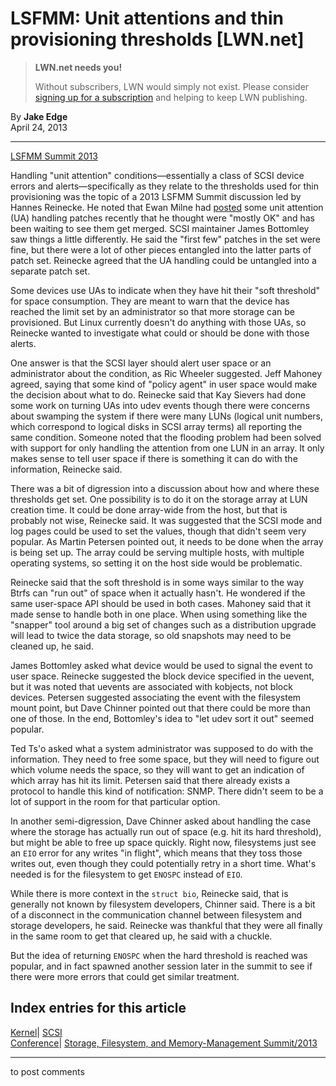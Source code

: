 # LSFMM: Unit attentions and thin provisioning thresholds [LWN.net]

> **LWN.net needs you!**
> 
> Without subscribers, LWN would simply not exist. Please consider [signing up for a subscription](/Promo/nst-nag2/subscribe) and helping to keep LWN publishing. 

By **Jake Edge**  
April 24, 2013 

* * *

[LSFMM Summit 2013](/Articles/LSFMM2013/)

Handling "unit attention" conditions—essentially a class of SCSI device errors and alerts—specifically as they relate to the thresholds used for thin provisioning was the topic of a 2013 LSFMM Summit discussion led by Hannes Reinecke. He noted that Ewan Milne had [posted](http://www.spinics.net/lists/linux-scsi/msg64230.html) some unit attention (UA) handling patches recently that he thought were "mostly OK" and has been waiting to see them get merged. SCSI maintainer James Bottomley saw things a little differently. He said the "first few" patches in the set were fine, but there were a lot of other pieces entangled into the latter parts of patch set. Reinecke agreed that the UA handling could be untangled into a separate patch set. 

Some devices use UAs to indicate when they have hit their "soft threshold" for space consumption. They are meant to warn that the device has reached the limit set by an administrator so that more storage can be provisioned. But Linux currently doesn't do anything with those UAs, so Reinecke wanted to investigate what could or should be done with those alerts. 

One answer is that the SCSI layer should alert user space or an administrator about the condition, as Ric Wheeler suggested. Jeff Mahoney agreed, saying that some kind of "policy agent" in user space would make the decision about what to do. Reinecke said that Kay Sievers had done some work on turning UAs into udev events though there were concerns about swamping the system if there were many LUNs (logical unit numbers, which correspond to logical disks in SCSI array terms) all reporting the same condition. Someone noted that the flooding problem had been solved with support for only handling the attention from one LUN in an array. It only makes sense to tell user space if there is something it can do with the information, Reinecke said. 

There was a bit of digression into a discussion about how and where these thresholds get set. One possibility is to do it on the storage array at LUN creation time. It could be done array-wide from the host, but that is probably not wise, Reinecke said. It was suggested that the SCSI mode and log pages could be used to set the values, though that didn't seem very popular. As Martin Petersen pointed out, it needs to be done when the array is being set up. The array could be serving multiple hosts, with multiple operating systems, so setting it on the host side would be problematic. 

Reinecke said that the soft threshold is in some ways similar to the way Btrfs can "run out" of space when it actually hasn't. He wondered if the same user-space API should be used in both cases. Mahoney said that it made sense to handle both in one place. When using something like the "snapper" tool around a big set of changes such as a distribution upgrade will lead to twice the data storage, so old snapshots may need to be cleaned up, he said. 

James Bottomley asked what device would be used to signal the event to user space. Reinecke suggested the block device specified in the uevent, but it was noted that uevents are associated with kobjects, not block devices. Petersen suggested associating the event with the filesystem mount point, but Dave Chinner pointed out that there could be more than one of those. In the end, Bottomley's idea to "let udev sort it out" seemed popular. 

Ted Ts'o asked what a system administrator was supposed to do with the information. They need to free some space, but they will need to figure out which volume needs the space, so they will want to get an indication of which array has hit its limit. Petersen said that there already exists a protocol to handle this kind of notification: SNMP. There didn't seem to be a lot of support in the room for that particular option. 

In another semi-digression, Dave Chinner asked about handling the case where the storage has actually run out of space (e.g. hit its hard threshold), but might be able to free up space quickly. Right now, filesystems just see an `EIO` error for any writes "in flight", which means that they toss those writes out, even though they could potentially retry in a short time. What's needed is for the filesystem to get `ENOSPC` instead of `EIO`. 

While there is more context in the `struct bio`, Reinecke said, that is generally not known by filesystem developers, Chinner said. There is a bit of a disconnect in the communication channel between filesystem and storage developers, he said. Reinecke was thankful that they were all finally in the same room to get that cleared up, he said with a chuckle. 

But the idea of returning `ENOSPC` when the hard threshold is reached was popular, and in fact spawned another session later in the summit to see if there were more errors that could get similar treatment. 

  
Index entries for this article  
---  
[Kernel](/Kernel/Index)| [SCSI](/Kernel/Index#SCSI)  
[Conference](/Archives/ConferenceIndex/)| [Storage, Filesystem, and Memory-Management Summit/2013](/Archives/ConferenceIndex/#Storage_Filesystem_and_Memory-Management_Summit-2013)  
  


* * *

to post comments 
